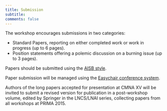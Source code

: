 ```yaml
---
title: Submission 
subtitle: 
comments: false
---
```


The workshop encourages submissions in two categories:

* Standard Papers, reporting on either completed work or work in progress (up to 6 pages).
* Position statements offering a polemic discussion on a burning issue (up to 3 pages).

Papers should be submitted using the <a href="#">AISB style</a>.

Paper submission will be managed using the <a href="#">Easychair conference system</a>.

Authors of the long papers accepted for presentation at CMNA XV will be invited to submit a revised version for publication in a post-workshop volume, edited by Springer in the LNCS/LNAI series, collecting papers from all workshops at PRIMA 2015.
